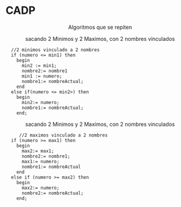 # CADP

<p align="center">Algoritmos que se repiten</p>

<p align="center"> sacando 2 Minimos y 2 Maximos, con 2 nombres vinculados </p>

```
  //2 minimos vinculado a 2 nombres
  if (numero <= min1) then
    begin
      min2 := min1;
      nombre2:= nombre1
      min1 := numero;
      nombre1:= nombreActual;
    end
  else if(numero <= min2>) then
    begin
      min2:= numero;
      nombre1:= nombreActual;
    end;
```

 <p align="center"> sacando 2 Minimos y 2 Maximos, con 2 nombres vinculados </p>

```
     //2 maximos vinculado a 2 nombres
  if (numero >= max1) then
    begin
      max2:= max1;
      nombre2:= nombre1;
      max1:= numero;
      nombre1:= nombreActual
    end
  else if (numero >= max2) then
    begin
      max2:= numero;
      nombre2:= nombreActual;
    end; 
```

